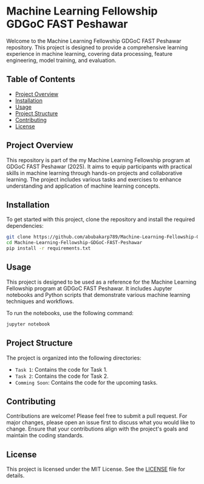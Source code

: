 # Machine Learning Fellowship GDGoC FAST Peshawar

Welcome to the Machine Learning Fellowship GDGoC FAST Peshawar repository. This project is designed to provide a comprehensive learning experience in machine learning, covering data processing, feature engineering, model training, and evaluation.

## Table of Contents

- [Project Overview](#project-overview)
- [Installation](#installation)
- [Usage](#usage)
- [Project Structure](#project-structure)
- [Contributing](#contributing)
- [License](#license)

## Project Overview

This repository is part of the my Machine Learning Fellowship program at GDGoC FAST Peshawar (2025). It aims to equip participants with practical skills in machine learning through hands-on projects and collaborative learning. The project includes various tasks and exercises to enhance understanding and application of machine learning concepts.

## Installation

To get started with this project, clone the repository and install the required dependencies:

```bash
git clone https://github.com/abubakarp789/Machine-Learning-Fellowship-GDGoC-FAST-Peshawar.git
cd Machine-Learning-Fellowship-GDGoC-FAST-Peshawar
pip install -r requirements.txt
```

## Usage

This project is designed to be used as a reference for the Machine Learning Fellowship program at GDGoC FAST Peshawar. It includes Jupyter notebooks and Python scripts that demonstrate various machine learning techniques and workflows.

To run the notebooks, use the following command:

```bash
jupyter notebook
```

## Project Structure

The project is organized into the following directories:

- `Task 1`: Contains the code for Task 1.
- `Task 2`: Contains the code for Task 2.
- `Comming Soon`: Contains the code for the upcoming tasks.

## Contributing

Contributions are welcome! Please feel free to submit a pull request. For major changes, please open an issue first to discuss what you would like to change. Ensure that your contributions align with the project's goals and maintain the coding standards.

## License

This project is licensed under the MIT License. See the [LICENSE](LICENSE) file for details.
